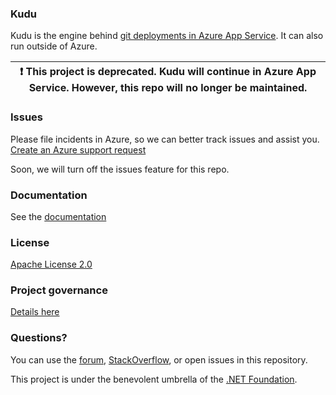 ### Kudu

Kudu is the engine behind [git deployments in Azure App Service](https://azure.microsoft.com/en-us/documentation/articles/web-sites-publish-source-control/). It can also run outside of Azure.

| :exclamation: This project is deprecated. Kudu will continue in Azure App Service. However, this repo will no longer be maintained. |
|-------------------------------------------------------------------------------------------------------------------------------------|

### Issues

Please file incidents in Azure, so we can better track issues and assist you.
[Create an Azure support request](https://learn.microsoft.com/en-us/azure/azure-portal/supportability/how-to-create-azure-support-request)

Soon, we will turn off the issues feature for this repo.

### Documentation

See the [documentation](https://github.com/projectkudu/kudu/wiki)

### License

[Apache License 2.0](https://github.com/projectkudu/kudu/blob/master/LICENSE.txt)

### Project governance

[Details here](https://github.com/projectkudu/kudu/wiki/Project-governance-model)

### Questions?

You can use the [forum](http://social.msdn.microsoft.com/Forums/en-US/azuregit/threads), [StackOverflow](https://stackoverflow.com/), or open issues in this repository.

This project is under the benevolent umbrella of the [.NET Foundation](http://www.dotnetfoundation.org/).
